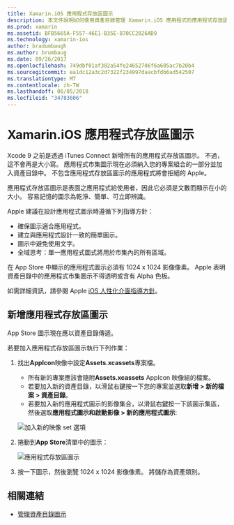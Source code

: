 ```yaml
---
title: Xamarin.iOS 應用程式存放區圖示
description: 本文件說明如何使用資產目錄管理 Xamarin.iOS 應用程式的應用程式存放區圖示。 先前，iTunes Connect 已受管理應用程式市集圖示。
ms.prod: xamarin
ms.assetid: BFB5665A-F557-46E1-B35E-870CC2026AD9
ms.technology: xamarin-ios
author: bradumbaugh
ms.author: brumbaug
ms.date: 09/26/2017
ms.openlocfilehash: 749dbf01af382a54fe24652706f6a605ac7b20b4
ms.sourcegitcommit: ea1dc12a3c2d7322f234997daacbfdb6ad542507
ms.translationtype: MT
ms.contentlocale: zh-TW
ms.lasthandoff: 06/05/2018
ms.locfileid: "34783606"
---
```

# <a name="app-store-icons-in-xamarinios"></a>Xamarin.iOS 應用程式存放區圖示

Xcode 9 之前是透過 iTunes Connect 新增所有的應用程式存放區圖示。 不過，這不會再是大小寫。 應用程式市集圖示現在必須納入您的專案組合的一部分並加入資產目錄中。 不包含應用程式存放區圖示的應用程式將會拒絕的 Apple。

應用程式存放區圖示是表面之應用程式給使用者，因此它必須是文數而顯示在小的大小。 容易記憶的圖示為乾淨、簡單、可立即辨識。

Apple 建議在設計應用程式圖示時遵循下列指導方針：

- 確保圖示適合應用程式。
- 建立與應用程式設計一致的簡單圖示。
- 圖示中避免使用文字。
- 全域思考：單一應用程式圖式將用於市集內的所有區域。

在 App Store 中顯示的應用程式圖示必須有 1024 x 1024 影像像素。  Apple 表明資產目錄中的應用程式市集圖示不得透明或含有 Alpha 色板。

如需詳細資訊，請參閱 Apple [iOS 人性化介面指導方針](https://developer.apple.com/ios/human-interface-guidelines/icons-and-images/image-size-and-resolution/)。

## <a name="adding-an-app-store-icon"></a>新增應用程式存放區圖示

App Store 圖示現在應以資產目錄傳遞。 

若要加入應用程式存放區圖示執行下列作業：

1. 找出**AppIcon**映像中設定**Assets.xcassets**專案檔。 
    - 所有新的專案應該會隨附**Assets.xcassets** AppIcon 映像組的檔案。
    - 若要加入新的資產目錄，以滑鼠右鍵按一下您的專案並選取**新增 > 新的檔案 > 資產目錄**。
    - 若要加入新的應用程式圖示的影像集合，以滑鼠右鍵按一下該圖示集區，然後選取**應用程式圖示和啟動影像 > 新的應用程式圖示**:
    
    ![加入新的映像 set 選項](app-store-icon-images/image1.png)

2. 捲動到**App Store**清單中的圖示：

    ![應用程式存放區圖示](app-store-icon-images/image2.png)

3. 按一下圖示，然後瀏覽 1024 x 1024 影像像素。 將儲存為資產類別。




## <a name="related-links"></a>相關連結

- [管理資產目錄圖示](~/ios/app-fundamentals/images-icons/app-icons.md#managing)

